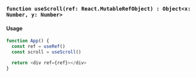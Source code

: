 ### `function useScroll(ref: React.MutableRefObject) : Object<x: Number, y: Number>`

#### Usage

```js
function App() {
  const ref = useRef()
  const scroll = useScroll()

  return <div ref={ref}></div>
}
```
